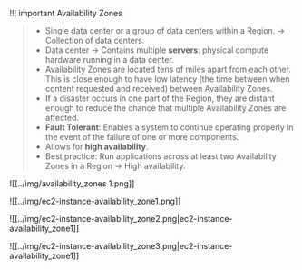 
!!! important Availability Zones
> - Single data center or a group of data centers within a Region. -> Collection of data centers.
> - Data center -> Contains multiple **servers**: physical compute hardware running in a data center.
> - Availability Zones are located tens of miles apart from each other. This is close enough to have low latency (the time between when content requested and received) between Availability Zones. 
> - If a disaster occurs in one part of the Region, they are distant enough to reduce the chance that multiple Availability Zones are affected.
> - **Fault Tolerant**: Enables a system to continue operating properly in the event of the failure of one or more components.
> - Allows for **high availability**.
> - Best practice: Run applications across at least two Availability Zones in a Region -> High availability.


![[../img/availability_zones 1.png]]


![[../img/ec2-instance-availability_zone1.png]]

![[../img/ec2-instance-availability_zone2.png|ec2-instance-availability_zone1]]

![[../img/ec2-instance-availability_zone3.png|ec2-instance-availability_zone1]]